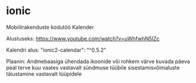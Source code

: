 # ionic
Mobiilirakenduste kodutöö
Kalender

Alustuseks:
https://www.youtube.com/watch?v=uWhfwhN5IZc

Kalendri alus:
"ionic2-calendar": "^0.5.2"

Plaanin:
Andmebaasiga ühendada
ikoonide või rohkem värve kuvada päeva peal terve kuu vaates vastavalt sündmuse tüübile
sisestamisvõimaluste täiustamine vastavalt tüüpidele
